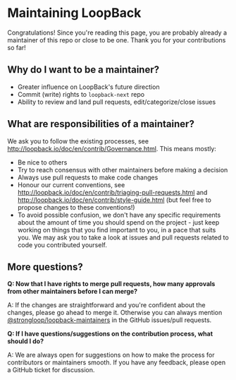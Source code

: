 # Maintaining LoopBack

Congratulations! Since you're reading this page, you are probably already a
maintainer of this repo or close to be one. Thank you for your contributions so
far!

## Why do I want to be a maintainer?

- Greater influence on LoopBack's future direction
- Commit (write) rights to `loopback-next` repo
- Ability to review and land pull requests, edit/categorize/close issues

## What are responsibilities of a maintainer?

We ask you to follow the existing processes, see
http://loopback.io/doc/en/contrib/Governance.html. This means mostly:

- Be nice to others
- Try to reach consensus with other maintainers before making a decision
- Always use pull requests to make code changes
- Honour our current conventions, see
  http://loopback.io/doc/en/contrib/triaging-pull-requests.html and
  http://loopback.io/doc/en/contrib/style-guide.html (but feel free to propose
  changes to these conventions!)
- To avoid possible confusion, we don't have any specific requirements about the
  amount of time you should spend on the project - just keep working on things
  that you find important to you, in a pace that suits you. We may ask you to
  take a look at issues and pull requests related to code you contributed
  yourself.

## More questions?

**Q: Now that I have rights to merge pull requests, how many approvals from
other maintainers before I can merge?**

A: If the changes are straightforward and you're confident about the changes,
please go ahead to merge it. Otherwise you can always mention
[@strongloop/loopback-maintainers](https://github.com/orgs/strongloop/teams/loopback-maintainers)
in the GitHub issues/pull requests.

**Q: If I have questions/suggestions on the contribution process, what should I
do?**

A: We are always open for suggestions on how to make the process for
contributors or maintainers smooth. If you have any feedback, please open a
GitHub ticket for discussion.
